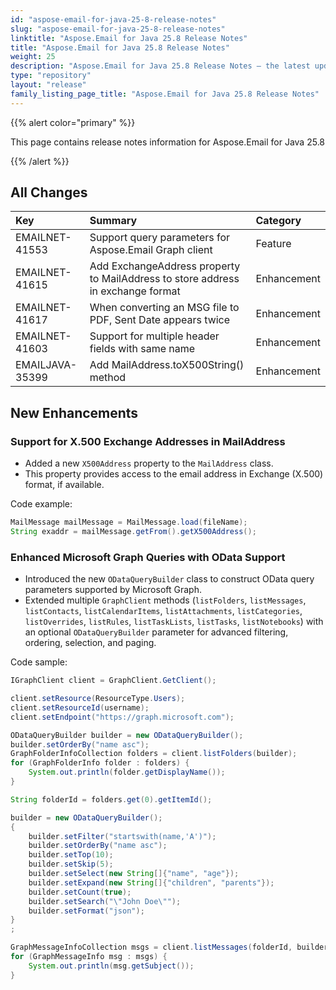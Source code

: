 ```yaml
---
id: "aspose-email-for-java-25-8-release-notes"
slug: "aspose-email-for-java-25-8-release-notes"
linktitle: "Aspose.Email for Java 25.8 Release Notes"
title: "Aspose.Email for Java 25.8 Release Notes"
weight: 25
description: "Aspose.Email for Java 25.8 Release Notes – the latest updates and fixes."
type: "repository"
layout: "release"
family_listing_page_title: "Aspose.Email for Java 25.8 Release Notes"
---
```


{{% alert color="primary" %}}

This page contains release notes information for Aspose.Email for Java 25.8

{{% /alert %}}

## **All Changes**

|**Key**|**Summary**|**Category**|
| :- | :- | :- |
|EMAILNET-41553|Support query parameters for Aspose.Email Graph client|Feature|
|EMAILNET-41615|Add ExchangeAddress property to MailAddress to store address in exchange format|Enhancement|
|EMAILNET-41617|When converting an MSG file to PDF, Sent Date appears twice|Enhancement|
|EMAILNET-41603|Support for multiple header fields with same name|Enhancement|
|EMAILJAVA-35399|Add MailAddress.toX500String() method|Enhancement|


## New Enhancements

### Support for X.500 Exchange Addresses in MailAddress

* Added a new `X500Address` property to the `MailAddress` class.
* This property provides access to the email address in Exchange (X.500) format, if available.

Code example:

```java
MailMessage mailMessage = MailMessage.load(fileName);
String exaddr = mailMessage.getFrom().getX500Address();
```

### Enhanced Microsoft Graph Queries with OData Support

* Introduced the new `ODataQueryBuilder` class to construct OData query parameters supported by Microsoft Graph.
* Extended multiple `GraphClient` methods (`listFolders`, `listMessages`, `listContacts`, `listCalendarItems`, `listAttachments`, `listCategories`, `listOverrides`, `listRules`, `listTaskLists`, `listTasks`, `listNotebooks`) with an optional `ODataQueryBuilder` parameter for advanced filtering, ordering, selection, and paging.

Code sample:

```java
IGraphClient client = GraphClient.GetClient();

client.setResource(ResourceType.Users);
client.setResourceId(username);
client.setEndpoint("https://graph.microsoft.com");

ODataQueryBuilder builder = new ODataQueryBuilder();
builder.setOrderBy("name asc");
GraphFolderInfoCollection folders = client.listFolders(builder);
for (GraphFolderInfo folder : folders) {
    System.out.println(folder.getDisplayName());
}

String folderId = folders.get(0).getItemId();

builder = new ODataQueryBuilder();
{
    builder.setFilter("startswith(name,'A')");
    builder.setOrderBy("name asc");
    builder.setTop(10);
    builder.setSkip(5);
    builder.setSelect(new String[]{"name", "age"});
    builder.setExpand(new String[]{"children", "parents"});
    builder.setCount(true);
    builder.setSearch("\"John Doe\"");
    builder.setFormat("json");
}
;

GraphMessageInfoCollection msgs = client.listMessages(folderId, builder);
for (GraphMessageInfo msg : msgs) {
    System.out.println(msg.getSubject());
}
```




